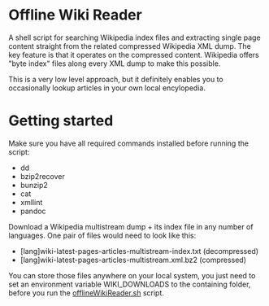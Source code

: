 # Offline Wiki Reader #

A shell script for searching Wikipedia index files and extracting single page content straight from the related compressed Wikipedia XML dump. The key feature is that it operates on the compressed content. Wikipedia offers "byte index" files along every XML dump to make this possible.

This is a very low level approach, but it definitely enables you to occasionally lookup articles in your own local encylopedia.

# Getting started #

Make sure you have all required commands installed before running the script:
  * dd
  * bzip2recover
  * bunzip2
  * cat
  * xmllint
  * pandoc

Download a Wikipedia multistream dump + its index file in any number of languages. One pair of files would need to look like this:

  * [lang]wiki-latest-pages-articles-multistream-index.txt (decompressed)
  * [lang]wiki-latest-pages-articles-multistream.xml.bz2 (compressed)

You can store those files anywhere on your local system, you just need to set an environment variable WIKI_DOWNLOADS to the containing folder, before you run the [offlineWikiReader.sh](offlineWikiReader.sh) script.
